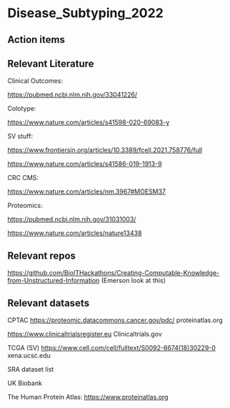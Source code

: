 # Disease_Subtyping_2022

## Action items

## Relevant Literature

Clinical Outcomes:

https://pubmed.ncbi.nlm.nih.gov/33041226/

Colotype:

https://www.nature.com/articles/s41598-020-69083-y

SV stuff:

https://www.frontiersin.org/articles/10.3389/fcell.2021.758776/full 

https://www.nature.com/articles/s41586-019-1913-9

CRC CMS:

https://www.nature.com/articles/nm.3967#MOESM37

Proteomics:

https://pubmed.ncbi.nlm.nih.gov/31031003/

https://www.nature.com/articles/nature13438



## Relevant repos

https://github.com/BioITHackathons/Creating-Computable-Knowledge-from-Unstructured-Information (Emerson look at this)


## Relevant datasets

CPTAC
https://proteomic.datacommons.cancer.gov/pdc/
proteinatlas.org


https://www.clinicaltrialsregister.eu
Clinicaltrials.gov

TCGA (SV)
https://www.cell.com/cell/fulltext/S0092-8674(18)30229-0
xena.ucsc.edu


SRA dataset list

UK Biobank

The Human Protein Atlas: https://www.proteinatlas.org
